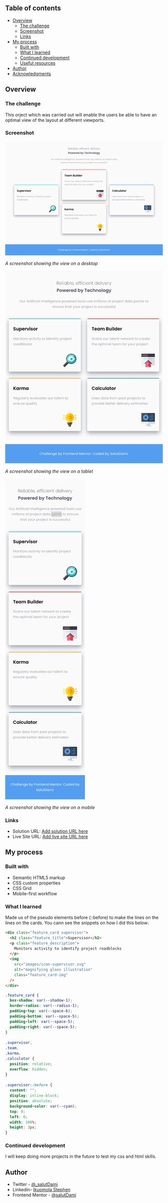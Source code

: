 ## Table of contents

- [Overview](#overview)
  - [The challenge](#the-challenge)
  - [Screenshot](#screenshot)
  - [Links](#links)
- [My process](#my-process)
  - [Built with](#built-with)
  - [What I learned](#what-i-learned)
  - [Continued development](#continued-development)
  - [Useful resources](#useful-resources)
- [Author](#author)
- [Acknowledgments](#acknowledgments)

## Overview

### The challenge

This orject which was carried out will enable the users be able to have an optimal view of the layout at different viewports.

### Screenshot

![Desktop](./screenshots/Desktop.jpeg)

_A screenshot showing the view on a desktop_

![Tablet](./screenshots/Tablet.jpeg)

_A screenshot showing the view on a tablet_

![Mobile](./screenshots/Mobile.jpeg)

_A screenshot showing the view on a mobile_

### Links

- Solution URL: [Add solution URL here](https://github.com/salutDami/four-card-feature)
- Live Site URL: [Add live site URL here](https://salutdami.github.io/four-card-feature/)

## My process

### Built with

- Semantic HTML5 markup
- CSS custom properties
- CSS Grid
- Mobile-first workflow

### What I learned

Made us of the pseudo elements before (::before) to make the lines on the lines on the cards. You cann see the snippets on how I did this below:

```html
<div class="feature_card supervisor">
  <h2 class="feature_title">Supervisor</h2>
  <p class="feature_description">
    Monitors activity to identify project roadblocks
  </p>
  <img
    src="images/icon-supervisor.svg"
    alt="magnifying glass illustration"
    class="feature_card-img"
  />
</div>
```

```css
.feature_card {
  box-shadow: var(--shadow-1);
  border-radius: var(--radius-1);
  padding-top: var(--space-6);
  padding-bottom: var(--space-5);
  padding-left: var(--space-5);
  padding-right: var(--space-5);
}

.supervisor,
.team,
.karma,
.calculator {
  position: relative;
  overflow: hidden;
}

.supervisor::before {
  content: "";
  display: inline-block;
  position: absolute;
  background-color: var(--cyan);
  top: 0;
  left: 0;
  width: 100%;
  height: 3px;
}
```

### Continued development

I will keep doing more projects in the future to test my css and html skills.

## Author

- Twitter - [@\_salutDami](https://www.twitter.com/_salutDami)
- Linkedin- [Ikuomola Stephen](https://www.linkedin.com/in/ikuomola-stephen/)
- Frontend Mentor - [@salutDami](https://www.frontendmentor.io/profile/salutDami)
